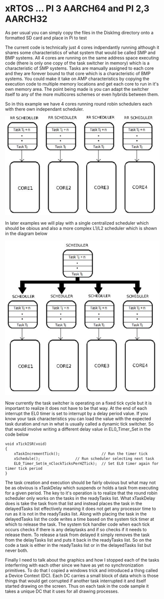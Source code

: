 
# xRTOS ... PI 3 AARCH64 and PI 2,3 AARCH32
As per usual you can simply copy the files in the DiskImg directory onto a formatted SD card and place in Pi to test 
>
The current code is technically just 4 cores indpendantly running although it shares some characteristics of what system that would be called SMP and BMP systems. All 4 cores are running on the same address space executing code (there is only one copy of the task switcher in memory) which is a characteristic of SMP systems. Tasks are manually assigned to each core and they are forever bound to that core which is a characteristic of BMP systems. You could make it take on AMP characteristics by copying the execution code to multiple memory locations and get each core to run in it's own memory area. The point being made is you can adapt the switcher itself to any of the more multicores schemes or even hybrids between them.
>
So in this example we have 4 cores running round robin schedulers each with there own independant scheduler.
>
![](https://github.com/LdB-ECM/Docs_and_Images/blob/master/Images/xRTOS-Schedulers.jpg?raw=true)
>
In later examples we will play with a single centralized scheduler which should be obious and also a more complex L1/L2 scheduler which is shown in the diagram below
>
![](https://github.com/LdB-ECM/Docs_and_Images/blob/master/Images/xRTOS_L1_and_L2_scheduler.jpg?raw=true)
>
Now currently the task switcher is operating on a fixed tick cycle but it is important to realize it does not have to be that way. At the end of each interrupt the EL0 timer is set to interrupt by a delay period value. If you know your task characteristics you can load the value with the expected task duration and run in what is usually called a dynamic tick switcher. So that would involve writing a different delay value in EL0_Timer_Set in the code below
>
~~~
void xTickISR(void)
{
	xTaskIncrementTick();                   // Run the timer tick
	xSchedule();				// Run scheduler selecting next task 
	EL0_Timer_Set(m_nClockTicksPerHZTick);	// Set EL0 timer again for timer tick period
}
~~~
>
The task creation and execution should be fairly obvious but what may not be as obvious is xTaskDelay which suspends or holds a task from executing for a given period. The key to it's operation is to realize that the round robin scheduler only works on the tasks in the readyTasks list. What xTaskDelay does is take the task from that list and instead places the task in the delayedTasks list effectively meaning it does not get any processor time to run as it is not in the readyTasks list. Along with placing the task in the delayedTasks list the code writes a time based on the system tick timer at which to release the task. The system tick handler code when each tick occurs checks if there is any delaytasks and if so checks if it needs to release them. To release a task from delayed it simply removes the task from the delayTasks list and puts it back in the readyTasks list. So on the code a task is either in the readyTasks list or in the delayedTasks list but never both.

Finally I need to talk about the graphics and how I stopped each of the tasks interferring with each other since we have as yet no synchronization primitives. To do that I copied a windows trick and introduced a thing called a Device Context (DC). Each DC carries a small block of data which is those things that would get corrupted if another task interrupted it and itself started drawing on the screen. Thus on each task in the code sample it takes a unique DC that it uses for all drawing processes.
